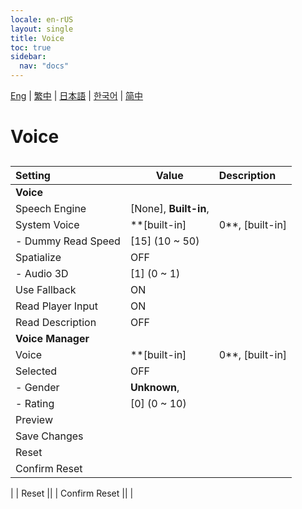 ```yaml
---
locale: en-rUS
layout: single
title: Voice
toc: true
sidebar:
  nav: "docs"
---
```

[Eng](/dancexr/menu/2025.4/chat/voice) | [繁中](/tw/dancexr/menu/2025.4/chat/voice) | [日本語](/jp/dancexr/menu/2025.4/chat/voice) | [한국어](/kr/dancexr/menu/2025.4/chat/voice) | [简中](/zh/dancexr/menu/2025.4/chat/voice)

# Voice

## 

| Setting | Value | Description |
| :--- | --- | :--- |
|**Voice** | | 
| Speech Engine |  [None],  **Built-in**,  |  |
| System Voice |  **[built-in]|0**,  [built-in]|1,  [built-in]|2,  [built-in]|3,  [built-in]|4,  [built-in]|5,  [built-in]|6,  [built-in]|7,  [built-in]|8,  [built-in]|9,  [built-in]|10,  [built-in]|11,  [built-in]|12,  [built-in]|13,  [built-in]|14,  [built-in]|15,  [built-in]|16,  [built-in]|17,  [built-in]|18,  [built-in]|19,  |  |
|- Dummy Read Speed| [15] (10 ~ 50) | 
| Spatialize | OFF | 
|- Audio 3D| [1] (0 ~ 1) | 
| Use Fallback | ON | 
| Read Player Input | ON | 
| Read Description | OFF | 
|**Voice Manager** | | 
| Voice |  **[built-in]|0**,  [built-in]|1,  [built-in]|2,  [built-in]|3,  [built-in]|4,  [built-in]|5,  [built-in]|6,  [built-in]|7,  [built-in]|8,  [built-in]|9,  [built-in]|10,  [built-in]|11,  [built-in]|12,  [built-in]|13,  [built-in]|14,  [built-in]|15,  [built-in]|16,  [built-in]|17,  [built-in]|18,  [built-in]|19,  [built-in]|20,  [built-in]|21,  [built-in]|22,  [built-in]|23,  [built-in]|24,  [built-in]|25,  [built-in]|26,  [built-in]|27,  [built-in]|28,  [built-in]|29,  [built-in]|30,  [built-in]|31,  [built-in]|32,  [built-in]|33,  [built-in]|34,  [built-in]|35,  [built-in]|36,  [built-in]|37,  [built-in]|38,  [built-in]|39,  [built-in]|40,  [built-in]|41,  [built-in]|42,  [built-in]|43,  [built-in]|44,  [built-in]|45,  [built-in]|46,  [built-in]|47,  [built-in]|48,  [built-in]|49,  [built-in]|50,  [built-in]|51,  [built-in]|52,  [built-in]|53,  [built-in]|54,  [built-in]|55,  [built-in]|56,  [built-in]|57,  [built-in]|58,  [built-in]|59,  [built-in]|60,  [built-in]|61,  [built-in]|62,  [built-in]|63,  [built-in]|64,  [built-in]|65,  [built-in]|66,  [built-in]|67,  [built-in]|68,  [built-in]|69,  [built-in]|70,  [built-in]|71,  [built-in]|72,  [built-in]|73,  [built-in]|74,  [built-in]|75,  [built-in]|76,  [built-in]|77,  [built-in]|78,  [built-in]|79,  [built-in]|80,  [built-in]|81,  [built-in]|82,  [built-in]|83,  [built-in]|84,  [built-in]|85,  [built-in]|86,  [built-in]|87,  [built-in]|88,  [built-in]|89,  [built-in]|90,  [built-in]|91,  [built-in]|92,  [built-in]|93,  [built-in]|94,  [built-in]|95,  [built-in]|96,  [built-in]|97,  [built-in]|98,  [built-in]|99,  [built-in]|100,  [built-in]|101,  [built-in]|102,  [built-in]|103,  [built-in]|104,  [built-in]|105,  [built-in]|106,  [built-in]|107,  [built-in]|108,  [built-in]|109,  [built-in]|110,  [built-in]|111,  [built-in]|112,  [built-in]|113,  [built-in]|114,  [built-in]|115,  [built-in]|116,  [built-in]|117,  [built-in]|118,  [built-in]|119,  [built-in]|120,  [built-in]|121,  [built-in]|122,  [built-in]|123,  [built-in]|124,  [built-in]|125,  [built-in]|126,  [built-in]|127,  [built-in]|128,  [built-in]|129,  [built-in]|130,  [built-in]|131,  [built-in]|132,  [built-in]|133,  [built-in]|134,  [built-in]|135,  [built-in]|136,  [built-in]|137,  [built-in]|138,  [built-in]|139,  [built-in]|140,  [built-in]|141,  [built-in]|142,  [built-in]|143,  [built-in]|144,  [built-in]|145,  [built-in]|146,  [built-in]|147,  [built-in]|148,  [built-in]|149,  [built-in]|150,  [built-in]|151,  [built-in]|152,  [built-in]|153,  [built-in]|154,  [built-in]|155,  [built-in]|156,  [built-in]|157,  [built-in]|158,  [built-in]|159,  [built-in]|160,  [built-in]|161,  [built-in]|162,  [built-in]|163,  [built-in]|164,  [built-in]|165,  [built-in]|166,  [built-in]|167,  [built-in]|168,  [built-in]|169,  [built-in]|170,  [built-in]|171,  [built-in]|172,  [built-in]|173,  [built-in]|174,  [built-in]|175,  [built-in]|176,  [built-in]|177,  [built-in]|178,  [built-in]|179,  [built-in]|180,  [built-in]|181,  [built-in]|182,  [built-in]|183,  [built-in]|184,  [built-in]|185,  [built-in]|186,  [built-in]|187,  [built-in]|188,  [built-in]|189,  [built-in]|190,  [built-in]|191,  [built-in]|192,  [built-in]|193,  [built-in]|194,  [built-in]|195,  [built-in]|196,  [built-in]|197,  [built-in]|198,  [built-in]|199,  [built-in]|200,  [built-in]|201,  [built-in]|202,  [built-in]|203,  [built-in]|204,  [built-in]|205,  [built-in]|206,  [built-in]|207,  [built-in]|208,  [built-in]|209,  [built-in]|210,  [built-in]|211,  [built-in]|212,  [built-in]|213,  [built-in]|214,  [built-in]|215,  [built-in]|216,  [built-in]|217,  [built-in]|218,  [built-in]|219,  [built-in]|220,  [built-in]|221,  [built-in]|222,  [built-in]|223,  [built-in]|224,  [built-in]|225,  [built-in]|226,  [built-in]|227,  [built-in]|228,  [built-in]|229,  [built-in]|230,  [built-in]|231,  [built-in]|232,  [built-in]|233,  [built-in]|234,  [built-in]|235,  [built-in]|236,  [built-in]|237,  [built-in]|238,  [built-in]|239,  [built-in]|240,  [built-in]|241,  [built-in]|242,  [built-in]|243,  [built-in]|244,  [built-in]|245,  [built-in]|246,  [built-in]|247,  [built-in]|248,  [built-in]|249,  [built-in]|250,  [built-in]|251,  [built-in]|252,  [built-in]|253,  [built-in]|254,  [built-in]|255,  [built-in]|256,  [built-in]|257,  [built-in]|258,  [built-in]|259,  [built-in]|260,  [built-in]|261,  [built-in]|262,  [built-in]|263,  [built-in]|264,  [built-in]|265,  [built-in]|266,  [built-in]|267,  [built-in]|268,  [built-in]|269,  [built-in]|270,  [built-in]|271,  [built-in]|272,  [built-in]|273,  [built-in]|274,  [built-in]|275,  [built-in]|276,  [built-in]|277,  [built-in]|278,  [built-in]|279,  [built-in]|280,  [built-in]|281,  [built-in]|282,  [built-in]|283,  [built-in]|284,  [built-in]|285,  [built-in]|286,  [built-in]|287,  [built-in]|288,  [built-in]|289,  [built-in]|290,  [built-in]|291,  [built-in]|292,  [built-in]|293,  [built-in]|294,  [built-in]|295,  [built-in]|296,  [built-in]|297,  [built-in]|298,  [built-in]|299,  [built-in]|300,  [built-in]|301,  [built-in]|302,  [built-in]|303,  [built-in]|304,  [built-in]|305,  [built-in]|306,  [built-in]|307,  [built-in]|308,  [built-in]|309,  [built-in]|310,  [built-in]|311,  [built-in]|312,  [built-in]|313,  [built-in]|314,  [built-in]|315,  [built-in]|316,  [built-in]|317,  [built-in]|318,  [built-in]|319,  [built-in]|320,  [built-in]|321,  [built-in]|322,  [built-in]|323,  [built-in]|324,  [built-in]|325,  [built-in]|326,  [built-in]|327,  [built-in]|328,  [built-in]|329,  [built-in]|330,  [built-in]|331,  [built-in]|332,  [built-in]|333,  [built-in]|334,  [built-in]|335,  [built-in]|336,  [built-in]|337,  [built-in]|338,  [built-in]|339,  [built-in]|340,  [built-in]|341,  [built-in]|342,  [built-in]|343,  [built-in]|344,  [built-in]|345,  [built-in]|346,  [built-in]|347,  [built-in]|348,  [built-in]|349,  [built-in]|350,  [built-in]|351,  [built-in]|352,  [built-in]|353,  [built-in]|354,  [built-in]|355,  [built-in]|356,  [built-in]|357,  [built-in]|358,  [built-in]|359,  [built-in]|360,  [built-in]|361,  [built-in]|362,  [built-in]|363,  [built-in]|364,  [built-in]|365,  [built-in]|366,  [built-in]|367,  [built-in]|368,  [built-in]|369,  [built-in]|370,  [built-in]|371,  [built-in]|372,  [built-in]|373,  [built-in]|374,  [built-in]|375,  [built-in]|376,  [built-in]|377,  [built-in]|378,  [built-in]|379,  [built-in]|380,  [built-in]|381,  [built-in]|382,  [built-in]|383,  [built-in]|384,  [built-in]|385,  [built-in]|386,  [built-in]|387,  [built-in]|388,  [built-in]|389,  [built-in]|390,  [built-in]|391,  [built-in]|392,  [built-in]|393,  [built-in]|394,  [built-in]|395,  [built-in]|396,  [built-in]|397,  [built-in]|398,  [built-in]|399,  [built-in]|400,  [built-in]|401,  [built-in]|402,  [built-in]|403,  [built-in]|404,  [built-in]|405,  [built-in]|406,  [built-in]|407,  [built-in]|408,  [built-in]|409,  [built-in]|410,  [built-in]|411,  [built-in]|412,  [built-in]|413,  [built-in]|414,  [built-in]|415,  [built-in]|416,  [built-in]|417,  [built-in]|418,  [built-in]|419,  [built-in]|420,  [built-in]|421,  [built-in]|422,  [built-in]|423,  [built-in]|424,  [built-in]|425,  [built-in]|426,  [built-in]|427,  [built-in]|428,  [built-in]|429,  [built-in]|430,  [built-in]|431,  [built-in]|432,  [built-in]|433,  [built-in]|434,  [built-in]|435,  [built-in]|436,  [built-in]|437,  [built-in]|438,  [built-in]|439,  [built-in]|440,  [built-in]|441,  [built-in]|442,  [built-in]|443,  [built-in]|444,  [built-in]|445,  [built-in]|446,  [built-in]|447,  [built-in]|448,  [built-in]|449,  [built-in]|450,  [built-in]|451,  [built-in]|452,  [built-in]|453,  [built-in]|454,  [built-in]|455,  [built-in]|456,  [built-in]|457,  [built-in]|458,  [built-in]|459,  [built-in]|460,  [built-in]|461,  [built-in]|462,  [built-in]|463,  [built-in]|464,  [built-in]|465,  [built-in]|466,  [built-in]|467,  [built-in]|468,  [built-in]|469,  [built-in]|470,  [built-in]|471,  [built-in]|472,  [built-in]|473,  [built-in]|474,  [built-in]|475,  [built-in]|476,  [built-in]|477,  [built-in]|478,  [built-in]|479,  [built-in]|480,  [built-in]|481,  [built-in]|482,  [built-in]|483,  [built-in]|484,  [built-in]|485,  [built-in]|486,  [built-in]|487,  [built-in]|488,  [built-in]|489,  [built-in]|490,  [built-in]|491,  [built-in]|492,  [built-in]|493,  [built-in]|494,  [built-in]|495,  [built-in]|496,  [built-in]|497,  [built-in]|498,  [built-in]|499,  [built-in]|500,  [built-in]|501,  [built-in]|502,  [built-in]|503,  [built-in]|504,  [built-in]|505,  [built-in]|506,  [built-in]|507,  [built-in]|508,  [built-in]|509,  [built-in]|510,  [built-in]|511,  [built-in]|512,  [built-in]|513,  [built-in]|514,  [built-in]|515,  [built-in]|516,  [built-in]|517,  [built-in]|518,  [built-in]|519,  [built-in]|520,  [built-in]|521,  [built-in]|522,  [built-in]|523,  [built-in]|524,  [built-in]|525,  [built-in]|526,  [built-in]|527,  [built-in]|528,  [built-in]|529,  [built-in]|530,  [built-in]|531,  [built-in]|532,  [built-in]|533,  [built-in]|534,  [built-in]|535,  [built-in]|536,  [built-in]|537,  [built-in]|538,  [built-in]|539,  [built-in]|540,  [built-in]|541,  [built-in]|542,  [built-in]|543,  [built-in]|544,  [built-in]|545,  [built-in]|546,  [built-in]|547,  [built-in]|548,  [built-in]|549,  [built-in]|550,  [built-in]|551,  [built-in]|552,  [built-in]|553,  [built-in]|554,  [built-in]|555,  [built-in]|556,  [built-in]|557,  [built-in]|558,  [built-in]|559,  [built-in]|560,  [built-in]|561,  [built-in]|562,  [built-in]|563,  [built-in]|564,  [built-in]|565,  [built-in]|566,  [built-in]|567,  [built-in]|568,  [built-in]|569,  [built-in]|570,  [built-in]|571,  [built-in]|572,  [built-in]|573,  [built-in]|574,  [built-in]|575,  [built-in]|576,  [built-in]|577,  [built-in]|578,  [built-in]|579,  [built-in]|580,  [built-in]|581,  [built-in]|582,  [built-in]|583,  [built-in]|584,  [built-in]|585,  [built-in]|586,  [built-in]|587,  [built-in]|588,  [built-in]|589,  [built-in]|590,  [built-in]|591,  [built-in]|592,  [built-in]|593,  [built-in]|594,  [built-in]|595,  [built-in]|596,  [built-in]|597,  [built-in]|598,  [built-in]|599,  [built-in]|600,  [built-in]|601,  [built-in]|602,  [built-in]|603,  [built-in]|604,  [built-in]|605,  [built-in]|606,  [built-in]|607,  [built-in]|608,  [built-in]|609,  [built-in]|610,  [built-in]|611,  [built-in]|612,  [built-in]|613,  [built-in]|614,  [built-in]|615,  [built-in]|616,  [built-in]|617,  [built-in]|618,  [built-in]|619,  [built-in]|620,  [built-in]|621,  [built-in]|622,  [built-in]|623,  [built-in]|624,  [built-in]|625,  [built-in]|626,  [built-in]|627,  [built-in]|628,  [built-in]|629,  [built-in]|630,  [built-in]|631,  [built-in]|632,  [built-in]|633,  [built-in]|634,  [built-in]|635,  [built-in]|636,  [built-in]|637,  [built-in]|638,  [built-in]|639,  [built-in]|640,  [built-in]|641,  [built-in]|642,  [built-in]|643,  [built-in]|644,  [built-in]|645,  [built-in]|646,  [built-in]|647,  [built-in]|648,  [built-in]|649,  [built-in]|650,  [built-in]|651,  [built-in]|652,  [built-in]|653,  [built-in]|654,  [built-in]|655,  [built-in]|656,  [built-in]|657,  [built-in]|658,  [built-in]|659,  [built-in]|660,  [built-in]|661,  [built-in]|662,  [built-in]|663,  [built-in]|664,  [built-in]|665,  [built-in]|666,  [built-in]|667,  [built-in]|668,  [built-in]|669,  [built-in]|670,  [built-in]|671,  [built-in]|672,  [built-in]|673,  [built-in]|674,  [built-in]|675,  [built-in]|676,  [built-in]|677,  [built-in]|678,  [built-in]|679,  [built-in]|680,  [built-in]|681,  [built-in]|682,  [built-in]|683,  [built-in]|684,  [built-in]|685,  [built-in]|686,  [built-in]|687,  [built-in]|688,  [built-in]|689,  [built-in]|690,  [built-in]|691,  [built-in]|692,  [built-in]|693,  [built-in]|694,  [built-in]|695,  [built-in]|696,  [built-in]|697,  [built-in]|698,  [built-in]|699,  [built-in]|700,  [built-in]|701,  [built-in]|702,  [built-in]|703,  [built-in]|704,  [built-in]|705,  [built-in]|706,  [built-in]|707,  [built-in]|708,  [built-in]|709,  [built-in]|710,  [built-in]|711,  [built-in]|712,  [built-in]|713,  [built-in]|714,  [built-in]|715,  [built-in]|716,  [built-in]|717,  [built-in]|718,  [built-in]|719,  [built-in]|720,  [built-in]|721,  [built-in]|722,  [built-in]|723,  [built-in]|724,  [built-in]|725,  [built-in]|726,  [built-in]|727,  [built-in]|728,  [built-in]|729,  [built-in]|730,  [built-in]|731,  [built-in]|732,  [built-in]|733,  [built-in]|734,  [built-in]|735,  [built-in]|736,  [built-in]|737,  [built-in]|738,  [built-in]|739,  [built-in]|740,  [built-in]|741,  [built-in]|742,  [built-in]|743,  [built-in]|744,  [built-in]|745,  [built-in]|746,  [built-in]|747,  [built-in]|748,  [built-in]|749,  [built-in]|750,  [built-in]|751,  [built-in]|752,  [built-in]|753,  [built-in]|754,  [built-in]|755,  [built-in]|756,  [built-in]|757,  [built-in]|758,  [built-in]|759,  [built-in]|760,  [built-in]|761,  [built-in]|762,  [built-in]|763,  [built-in]|764,  [built-in]|765,  [built-in]|766,  [built-in]|767,  [built-in]|768,  [built-in]|769,  [built-in]|770,  [built-in]|771,  [built-in]|772,  [built-in]|773,  [built-in]|774,  [built-in]|775,  [built-in]|776,  [built-in]|777,  [built-in]|778,  [built-in]|779,  [built-in]|780,  [built-in]|781,  [built-in]|782,  [built-in]|783,  [built-in]|784,  [built-in]|785,  [built-in]|786,  [built-in]|787,  [built-in]|788,  [built-in]|789,  [built-in]|790,  [built-in]|791,  [built-in]|792,  [built-in]|793,  [built-in]|794,  [built-in]|795,  [built-in]|796,  [built-in]|797,  [built-in]|798,  [built-in]|799,  [built-in]|800,  [built-in]|801,  [built-in]|802,  [built-in]|803,  [built-in]|804,  [built-in]|805,  [built-in]|806,  [built-in]|807,  [built-in]|808,  [built-in]|809,  [built-in]|810,  [built-in]|811,  [built-in]|812,  [built-in]|813,  [built-in]|814,  [built-in]|815,  [built-in]|816,  [built-in]|817,  [built-in]|818,  [built-in]|819,  [built-in]|820,  [built-in]|821,  [built-in]|822,  [built-in]|823,  [built-in]|824,  [built-in]|825,  [built-in]|826,  [built-in]|827,  [built-in]|828,  [built-in]|829,  [built-in]|830,  [built-in]|831,  [built-in]|832,  [built-in]|833,  [built-in]|834,  [built-in]|835,  [built-in]|836,  [built-in]|837,  [built-in]|838,  [built-in]|839,  [built-in]|840,  [built-in]|841,  [built-in]|842,  [built-in]|843,  [built-in]|844,  [built-in]|845,  [built-in]|846,  [built-in]|847,  [built-in]|848,  [built-in]|849,  [built-in]|850,  [built-in]|851,  [built-in]|852,  [built-in]|853,  [built-in]|854,  [built-in]|855,  [built-in]|856,  [built-in]|857,  [built-in]|858,  [built-in]|859,  [built-in]|860,  [built-in]|861,  [built-in]|862,  [built-in]|863,  [built-in]|864,  [built-in]|865,  [built-in]|866,  [built-in]|867,  [built-in]|868,  [built-in]|869,  [built-in]|870,  [built-in]|871,  [built-in]|872,  [built-in]|873,  [built-in]|874,  [built-in]|875,  [built-in]|876,  [built-in]|877,  [built-in]|878,  [built-in]|879,  [built-in]|880,  [built-in]|881,  [built-in]|882,  [built-in]|883,  [built-in]|884,  [built-in]|885,  [built-in]|886,  [built-in]|887,  [built-in]|888,  [built-in]|889,  [built-in]|890,  [built-in]|891,  [built-in]|892,  [built-in]|893,  [built-in]|894,  [built-in]|895,  [built-in]|896,  [built-in]|897,  [built-in]|898,  [built-in]|899,  [built-in]|900,  [built-in]|901,  [built-in]|902,  [built-in]|903,  |  |
| Selected | OFF | 
|- Gender|  **Unknown**,  | 
|- Rating| [0] (0 ~ 10) | 
| Preview || 
| Save Changes || 
| Reset || 
| Confirm Reset || 
|
| Reset || 
| Confirm Reset || 
|
